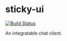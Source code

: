 # sticky-ui
[![Build Status](https://travis-ci.org/jasce/sticky-ui.svg?branch=dev)](https://travis-ci.org/jasce/sticky-ui)

An integratable chat client.
